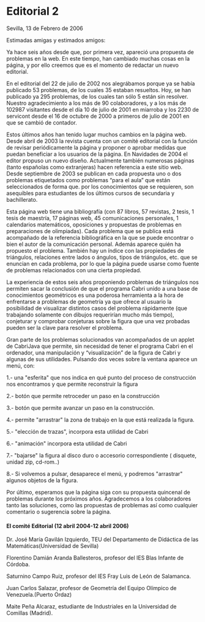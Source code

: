 # Editorial 2

Sevilla, 13 de Febrero de 2006

Estimadas amigas y estimados amigos:

Ya hace seis años desde que, por primera vez, apareció una propuesta de problemas en la web. En este tiempo, han cambiado muchas cosas en la página, y por ello creemos que es el momento de redactar un nuevo editorial.

En el editorial del 22 de julio de 2002 nos alegrábamos porque ya se había publicado 53 problemas, de los cuales 35 estaban resueltos. Hoy, se han publicado ya 295 problemas, de los cuales tan sólo 5 están sin resolver. Nuestro agradecimiento a los más de 90 colaboradores, y a los más de 102987 visitantes desde el día 10 de julio de 2001 en miarroba y los 2230 de servicont desde el 16 de octubre de 2000 a primeros de julio de 2001 en que se cambió de contador.

Estos últimos años han tenido lugar muchos cambios en la página web. Desde abril de 2003 la revista cuenta con un comité editorial con la función de revisar periódicamente la página y proponer o aprobar medidas que puedan beneficiar a los usuarios de la página. En Navidades de 2004 el editor propuso un nuevo diseño. Actualmente también numerosas páginas (tanto españolas como extranjeras) hacen referencia a este sitio web. Desde septiembre de 2003 se publican en cada propuesta uno o dos problemas etiquetados como problemas “para el aula” que están seleccionados de forma que. por los conocimientos que se requieren, son asequibles para estudiantes de los últimos cursos de secundaria y bachillerato.

Esta página web tiene una bibliografía (con 87 libros, 57 revistas, 2 tesis, 1 tesis de maestría, 17 páginas web, 45 comunicaciones personales, 1 calendarios matemáticos, oposiciones  y propuestas de problemas en preparaciones de olimpiadas). Cada problema que se publica está acompañado de la referencia bibliográfica en la que se puede encontrar o bien el autor de la comunicación personal. Además aparece quién ha propuesto el problema.  También hay un índice con las propiedades de triángulos, relaciones entre lados o ángulos, tipos de triángulos, etc. que se enuncian en cada problema, por lo que la página puede usarse como fuente de problemas relacionados con una cierta propiedad.

La experiencia de estos seis años proponiendo problemas de triángulos nos permiten sacar la conclusión de que el programa Cabri unido a una base de conocimientos geométricos es una poderosa herramienta a la hora de enfrentarse a problemas de geometría ya que ofrece al usuario la posibilidad de visualizar distintos casos del problema rápidamente (que trabajando solamente con dibujos requerirían mucho más tiempo), conjeturar y comprobar conjeturas sobre la figura que una vez probadas pueden ser la clave para resolver el problema.

Gran parte de los problemas solucionados van acompañados de un applet de CabriJava que permite, sin necesidad de tener el programa Cabri en el ordenador,  una manipulación y “visualización” de la figura de Cabri y algunas de sus utilidades. Pulsando dos veces sobre la ventana aparece un menú, con:

1.- una "esferita" que nos indica en qué punto del proceso de construcción nos encontramos y que permite reconstruir la figura

2.- botón que permite retroceder un paso en la construcción

3.- botón que permite avanzar un paso en la construcción.

4.- permite "arrastrar" la zona de trabajo en la que está realizada la figura.

5.- "elección de trazas", incorpora esta utilidad de Cabri

6.- "animación" incorpora esta utilidad de Cabri

7.- "bajarse" la figura al disco duro o accesorio correspondiente ( disquete, unidad zip, cd-rom..)

8.- Si volvemos a pulsar, desaparece el menú, y podremos "arrastrar" algunos objetos de la figura.

Por último, esperamos que la página siga con su propuesta quincenal de problemas durante los próximos años. Agradecemos a los colaboradores tanto las soluciones, como las propuestas de problemas así como cualquier comentario o sugerencia sobre la página.


#### El comité Editorial (12 abril 2004-12 abril 2006)
Dr. José María Gavilán Izquierdo, TEU del Departamento de Didáctica de las Matemáticas(Universidad de Sevilla)

Florentino Damián Aranda Ballesteros, profesor del IES Blas Infante de Córdoba.

Saturnino Campo Ruiz, profesor del IES Fray Luis de León de Salamanca. 

Juan Carlos Salazar, profesor de Geometría del Equipo Olímpico de Venezuela.(Puerto Ordaz)

Maite Peña Alcaraz, estudiante de Industriales en la Universidad de Comillas (Madrid). 
